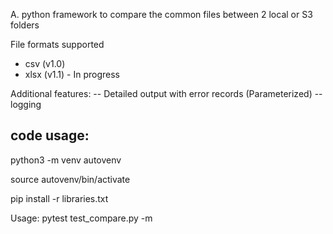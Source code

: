 A. python framework to compare the common files between 2 local or S3 folders

File formats supported
* csv (v1.0)
* xlsx (v1.1) - In progress



Additional features:
-- Detailed output with error records (Parameterized)
-- logging

code usage:
-----------
python3 -m venv autovenv

source autovenv/bin/activate

pip install -r libraries.txt




Usage: pytest test_compare.py -m
